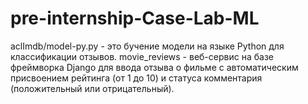 # pre-internship-Case-Lab-ML

aclImdb/model-py.py - это бучение модели на языке Python для классификации отзывов.
movie_reviews - веб-сервис на базе фреймворка Django для ввода отзыва о фильме с автоматическим присвоением рейтинга (от 1 до 10) и статуса комментария (положительный или отрицательный). 
